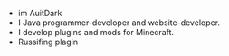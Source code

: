 - im AuitDark
- I Java programmer-developer and website-developer.
- I develop plugins and mods for Minecraft.
- Russifing plagin

